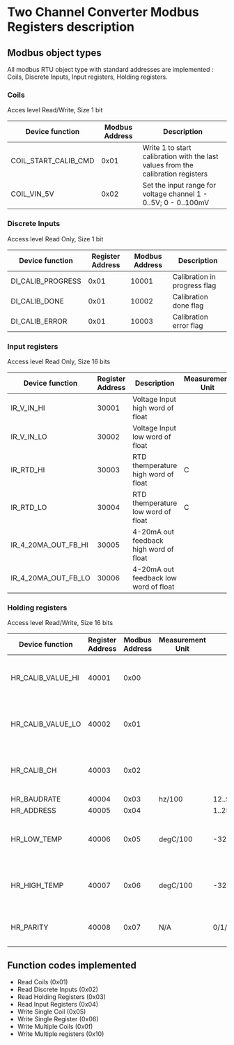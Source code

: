 # Two Channel Converter Modbus Registers description

## Modbus object types
All modbus RTU object type with standard addresses are implemented : Coils, Discrete Inputs, Input registers, Holding registers.

### Coils

Acces level Read/Write, Size 1 bit

| Device function | Modbus Address | Description |
| --- | --- | --- |
| COIL_START_CALIB_CMD | 0x01| Write 1 to start calibration with the last values from the calibration registers|
| COIL_VIN_5V| 0x02 | Set the input range for voltage channel 1 - 0..5V; 0 - 0..100mV|



### Discrete Inputs

Access level Read Only, Size 1 bit

| Device function | Register Address | Modbus Address | Description | 
| --- | --- | --- | --- |
| DI_CALIB_PROGRESS | 0x01 | 10001 | Calibration in progress flag |
| DI_CALIB_DONE | 0x01 | 10002 | Calibration done flag |
| DI_CALIB_ERROR | 0x01 | 10003 | Calibration error flag |



### Input registers

Access level Read Only, Size 16 bits

| Device function | Register Address | Description | Measurement Unit |
| --- | --- | --- | --- |
| IR_V_IN_HI | 30001 | Voltage Input high word of float |  |
| IR_V_IN_LO | 30002 | Voltage Input low word of float |  |
| IR_RTD_HI | 30003 | RTD themperature high word of float | C |
| IR_RTD_LO | 30004 | RTD themperature low word of float | C |
| IR_4_20MA_OUT_FB_HI | 30005 |4-20mA out feedback high word of float |  |
| IR_4_20MA_OUT_FB_LO | 30006 |4-20mA out feedback low word of float |  |


### Holding registers

Access level Read/Write, Size 16 bits

| Device function | Register Address | Modbus Address | Measurement Unit | Range | Comment |
| --- | --- | --- | --- | --- | --- |
| HR_CALIB_VALUE_HI | 40001 | 0x00 |  |  | Calibration value as a floating point number |
| HR_CALIB_VALUE_LO | 40002 | 0x01 |  |  | Calibration value as a floating point number |
| HR_CALIB_CH | 40003 | 0x02 |  |  | Calibration works only from command line |
| HR_BAUDRATE | 40004 | 0x03 | hz/100 | 12..9216 | |
| HR_ADDRESS | 40005 | 0x04 | | 1..254 | |
| HR_LOW_TEMP | 40006 | 0x05 | degC/100| -32000..32000| The temperature corespond to 4mA output |
| HR_HIGH_TEMP | 40007 | 0x06 | degC/100| -32000..32000| The temperature corespond to 20mA output |
| HR_PARITY | 40008 | 0x07  | N/A | 0/1/2 | Parity: 0=none; 1 = even; 2 = oddd |

## Function codes implemented

* Read Coils (0x01)
* Read Discrete Inputs (0x02)
* Read Holding Registers (0x03)
* Read Input Registers (0x04)
* Write Single Coil (0x05)
* Write Single Register (0x06)
* Write Multiple Coils (0x0f)
* Write Multiple registers (0x10)
